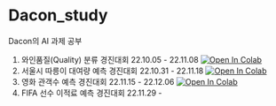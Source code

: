 # Dacon_study
Dacon의 AI 과제 공부


1. 와인품질(Quality) 분류 경진대회 22.10.05 - 22.11.08  [![Open In Colab](https://colab.research.google.com/assets/colab-badge.svg)](https://colab.research.google.com/github/Sunnnyyy16/Dacon_study/blob/main/wine/wine_quality.ipynb)
2. 서울시 따릉이 대여량 예측 경진대회 22.10.31 - 22.11.18  [![Open In Colab](https://colab.research.google.com/assets/colab-badge.svg)](https://colab.research.google.com/github/Sunnnyyy16/Dacon_study/blob/main/bike/seoul_bike.ipynb)
3. 영화 관객수 예측 경진대회 22.11.15 - 22.12.06 [![Open In Colab](https://colab.research.google.com/assets/colab-badge.svg)](https://colab.research.google.com/github/Sunnnyyy16/Dacon_study/blob/main/dacon_movie/movie_audience.ipynb)
4. FIFA 선수 이적료 예측 경진대회 22.11.29 -
